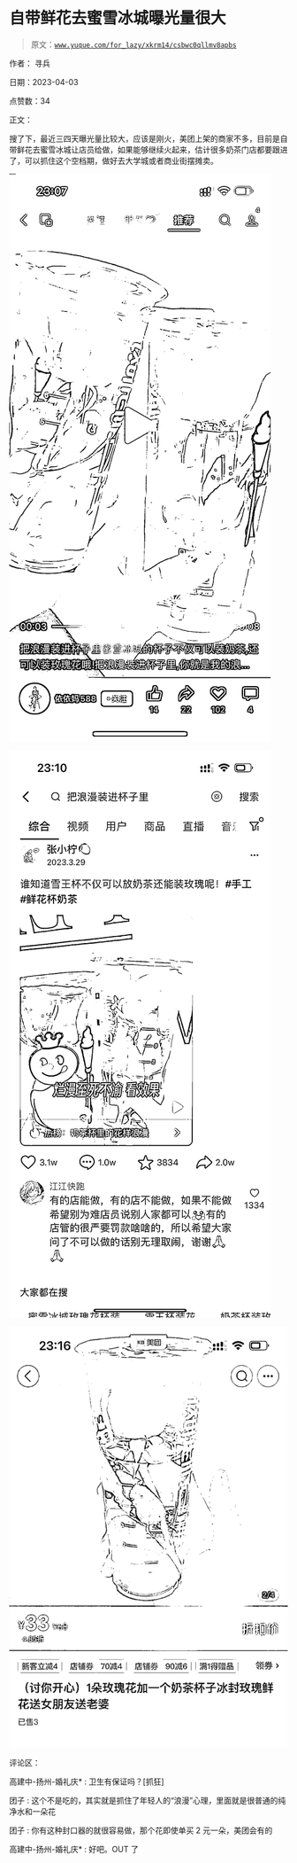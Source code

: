 # 自带鲜花去蜜雪冰城曝光量很大

> 原文：[`www.yuque.com/for_lazy/xkrm14/csbwc0qllmv8apbs`](https://www.yuque.com/for_lazy/xkrm14/csbwc0qllmv8apbs)

作者： 寻兵

日期：2023-04-03

点赞数：34

正文：

搜了下，最近三四天曝光量比较大，应该是刚火，美团上架的商家不多，目前是自带鲜花去蜜雪冰城让店员给做，如果能够继续火起来，估计很多奶茶门店都要跟进了，可以抓住这个空档期，做好去大学城或者商业街摆摊卖。

![](img/3933b7b5b3c550f8eb46f25660094b4a.png)

![](img/25418b6b24e7c91b33bf9d4864ae7311.png)

![](img/d1d2e29d2f0a1f0d7c9c6129f3bf0426.png)

评论区：

高建中-扬州-婚礼庆* : 卫生有保证吗？[抓狂]

团子 : 这个不是吃的，其实就是抓住了年轻人的“浪漫”心理，里面就是很普通的纯净水和一朵花

团子 : 你有这种封口器的就很容易做，那个花即使单买 2 元一朵，美团会有的

高建中-扬州-婚礼庆* : 好吧。OUT 了



